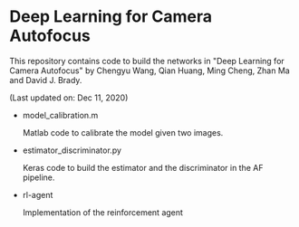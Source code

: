 # Deep Learning for Camera Autofocus
This repository contains code to build the networks in "Deep Learning for Camera Autofocus" by Chengyu Wang, Qian Huang, Ming Cheng, Zhan Ma and David J. Brady.

(Last updated on: Dec 11, 2020)

* model_calibration.m 

    Matlab code to calibrate the model given two images.

* estimator_discriminator.py

    Keras code to build the estimator and the discriminator in the AF pipeline.

* rl-agent

    Implementation of the reinforcement agent
